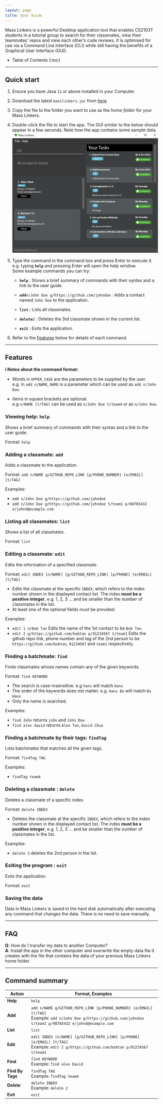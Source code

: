 ```yaml
---
layout: page
title: User Guide
---
```


Mass Linkers is a powerful Desktop application tool that enables CS2103T students in a tutorial group to search for their classmates, view their teammates’ repos and view each other’s code reviews. It is optimised for use via a Command Line Interface (CLI) while still having the benefits of a Graphical User Interface (GUI).

* Table of Contents
{:toc}

--------------------------------------------------------------------------------------------------------------------

## Quick start

1. Ensure you have Java `11` or above installed in your Computer.

2. Download the latest `masslinkers.jar` from [here](https://github.com/AY2223S1-CS2103T-T11-4/tp/releases).

3. Copy the file to the folder you want to use as the _home folder_ for your Mass Linkers.

4. Double-click the file to start the app. The GUI similar to the below should appear in a few seconds. Note how the app contains some sample data.<br>
   ![Ui](images/Ui.png)

5. Type the command in the command box and press Enter to execute it. e.g. typing **`help`** and pressing Enter will open the help window.<br>
   Some example commands you can try:

   * **`help`** : Shows a brief summary of commands with their syntax and a link to the user guide.

   * **`add`**`n/John Doe g/https://github.com/johndoe` : Adds a contact named `John Doe` to the application.

   * **`list`** : Lists all classmates.

   * **`delete`**`3` : Deletes the 3rd classmate shown in the current list.

   * **`exit`** : Exits the application.

6. Refer to the [Features](#features) below for details of each command.

--------------------------------------------------------------------------------------------------------------------

## Features

<div markdown="block" class="alert alert-info">

**:information_source: Notes about the command format:**<br>

* Words in `UPPER_CASE` are the parameters to be supplied by the user.<br>
  e.g. in `add n/NAME`, `NAME` is a parameter which can be used as `add n/John Doe`.

* Items in square brackets are optional.<br>
  e.g `n/NAME [t/TAG]` can be used as `n/John Doe t/team4` or as `n/John Doe`.

</div>

### Viewing help: `help`

Shows a brief summary of commands with their syntax and a link to the user guide.

Format: `help`


### Adding a classmate: `add`

Adds a classmate to the application.

Format: `add n/NAME g/GITHUB_REPO_LINK [p/PHONE_NUMBER] [e/EMAIL] [t/TAG]`

Examples:
* `add n/John Doe g/https://github.com/johndoe`
* `add n/John Doe g/https://github.com/johndoe t/team1 p/98765432 e/johnd@example.com`

### Listing all classmates: `list`

Shows a list of all classmates.

Format: `list`

### Editing a classmate: `edit`

Edits the information of a specified classmate.

Format: `edit INDEX [n/NAME] [g/GITHUB_REPO_LINK] [p/PHONE] [e/EMAIL] [t/TAG]`

* Edits the classmate at the specific `INDEX`, which refers to the index number shown in the displayed contact list. The index **must be a positive integer**, e.g. 1, 2, 3 … and be smaller than the number of classmates in the list.
* At least one of the optional fields must be provided.

Examples:
*  `edit 1 n/Bob Tan` Edits the name of the 1st contact to be `Bob Tan`.
*  `edit 2 g/https://github.com/bobtan p/91234567 t/team1` Edits the github repo link, phone number and tag of the 2nd person to be `https://github.com/bobtan`, `91234567` and `team1` respectively.

### Finding a batchmate: `find`

Finds classmates whose names contain any of the given keywords.

Format: `find KEYWORD`

* The search is case-insensitive. e.g `hans` will match `Hans`
* The order of the keywords does not matter. e.g. `Hans Bo` will match `Bo Hans`
* Only the name is searched.

Examples:
* `find John` returns `john` and `John Doe`
* `find alex david` returns `Alex Tan`, `David Chua`<br>

### Finding a batchmate by their tags: `findTag`

Lists batchmates that matches all the given tags.

Format: `findTag TAG`

Examples:
* `findTag team4`

### Deleting a classmate : `delete`

Deletes a classmate of a specific index.

Format: `delete INDEX`

* Deletes the classmate at the specific `INDEX`, which refers to the index number shown in the displayed contact list. The index **must be a positive integer**, e.g. 1, 2, 3 … and be smaller than the number of classmates in the list.

Examples:
* `delete 2` deletes the 2nd person in the list.

### Exiting the program : `exit`

Exits the application.

Format: `exit`

### Saving the data

Data in Mass Linkers is saved in the hard disk automatically after executing any command that changes the data. There is no need to save manually.

--------------------------------------------------------------------------------------------------------------------

## FAQ

**Q**: How do I transfer my data to another Computer?<br>
**A**: Install the app in the other computer and overwrite the empty data file it creates with the file that contains the data of your previous Mass Linkers home folder.

--------------------------------------------------------------------------------------------------------------------

## Command summary

| Action           | Format, Examples                                                                                                                                                      |
|------------------|-----------------------------------------------------------------------------------------------------------------------------------------------------------------------|
| **Help**         | `help`                                                                                                                                                                |
| **Add**          | `add n/NAME g/GITHUB_REPO_LINK [p/PHONE_NUMBER] [e/EMAIL] [t/TAG]` <br> Example: `add n/John Doe g/https://github.com/johndoe t/team1 p/98765432 e/johnd@example.com` |
| **List**         | `list`                                                                                                                                                                |
| **Edit**         | `edit INDEX [n/NAME] [g/GITHUB_REPO_LINK] [p/PHONE] [e/EMAIL] [t/TAG]`<br> Example: `edit 2 g/https://github.com/bobtan p/91234567 t/team1`                           ||
| **Find**         | `find KEYWORD`<br> Example: `find alex David`                                                                                                                         |
| **Find By Tags** | `findTag TAG` <br> Example: `findTag team4`                                                                                                                           |
| **Delete**       | `delete INDEX`<br> Example: `delete 2`                                                                                                                                |
| **Exit**         | `exit`                                                                                                                                                                |
